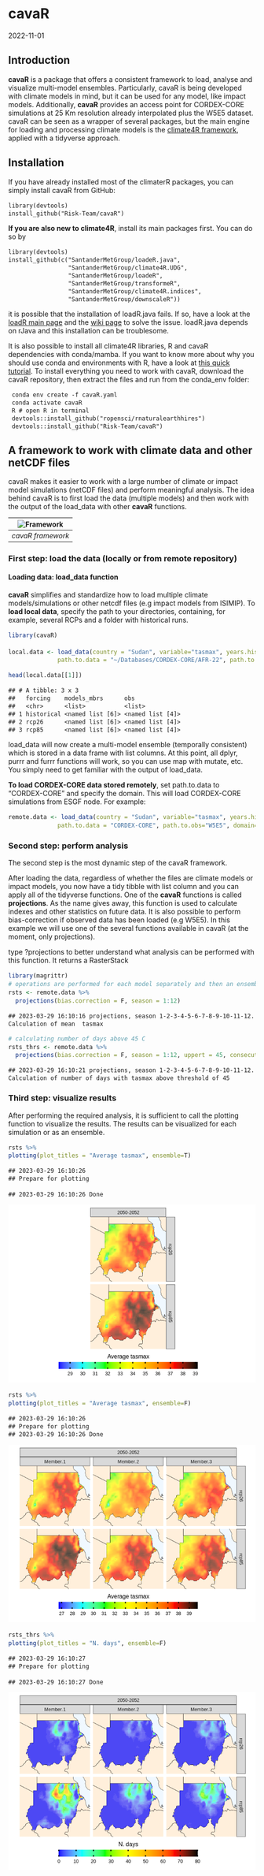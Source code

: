 cavaR
================
2022-11-01

## Introduction

**cavaR** is a package that offers a consistent framework to load,
analyse and visualize multi-model ensembles. Particularly, cavaR is
being developed with climate models in mind, but it can be used for any
model, like impact models. Additionally, **cavaR** provides an access
point for CORDEX-CORE simulations at 25 Km resolution already
interpolated plus the W5E5 dataset. cavaR can be seen as a wrapper of
several packages, but the main engine for loading and processing climate
models is the [climate4R
framework](https://github.com/SantanderMetGroup/climate4R), applied with
a tidyverse approach.

## Installation

If you have already installed most of the climaterR packages, you can
simply install cavaR from GitHub:

    library(devtools)
    install_github("Risk-Team/cavaR")

**If you are also new to climate4R**, install its main packages first.
You can do so by

    library(devtools)
    install_github(c("SantanderMetGroup/loadeR.java",
                     "SantanderMetGroup/climate4R.UDG",
                     "SantanderMetGroup/loadeR",
                     "SantanderMetGroup/transformeR",
                     "SantanderMetGroup/climate4R.indices",
                     "SantanderMetGroup/downscaleR"))

it is possible that the installation of loadR.java fails. If so, have a
look at the [loadR main
page](https://github.com/SantanderMetGroup/loadeR) and the [wiki
page](https://github.com/SantanderMetGroup/loadeR/wiki/Installation) to
solve the issue. loadR.java depends on rJava and this installation can
be troublesome.

It is also possible to install all climate4R libraries, R and cavaR dependencies with
conda/mamba. If you want to know more about why you should use conda and
environments with R, have a look at [this quick
tutorial](https://github.com/RSO9192/conda_R). To install everything you need to work with cavaR, download the cavaR repository, then extract the files and run from the conda_env folder:

   ``` 
    conda env create -f cavaR.yaml
    conda activate cavaR
    R # open R in terminal
    devtools::install_github("ropensci/rnaturalearthhires")
    devtools::install_github("Risk-Team/cavaR")
  ```

  
## A framework to work with climate data and other netCDF files

cavaR makes it easier to work with a large number of climate or impact
model simulations (netCDF files) and perform meaningful analysis. The
idea behind cavaR is to first load the data (multiple models) and then
work with the output of the load_data with other **cavaR** functions.

| ![Framework](https://user-images.githubusercontent.com/40058235/199256415-ed32c42b-e2f8-48e0-b4fe-558de6612038.png) |
|:-------------------------------------------------------------------------------------------------------------------:|
|                                                  *cavaR framework*                                                  |

### First step: load the data (**locally or from remote repository**)

#### Loading data: load_data function

**cavaR** simplifies and standardize how to load multiple climate
models/simulations or other netcdf files (e.g impact models from
ISIMIP). To **load local data**, specify the path to your directories,
containing, for example, several RCPs and a folder with historical runs.

``` r
library(cavaR)

local.data <- load_data(country = "Sudan", variable="tasmax", years.hist=1980:2000, years.proj=2050:2080,
              path.to.data = "~/Databases/CORDEX-CORE/AFR-22", path.to.obs="~/Databases/W5E5")
```

``` r
head(local.data[[1]])
```

    ## # A tibble: 3 x 3
    ##   forcing    models_mbrs      obs             
    ##   <chr>      <list>           <list>          
    ## 1 historical <named list [6]> <named list [4]>
    ## 2 rcp26      <named list [6]> <named list [4]>
    ## 3 rcp85      <named list [6]> <named list [4]>

load_data will now create a multi-model ensemble (temporally consistent)
which is stored in a data frame with list columns. At this point, all
dplyr, purrr and furrr functions will work, so you can use map with
mutate, etc. You simply need to get familiar with the output of
load_data.

**To load CORDEX-CORE data stored remotely**, set path.to.data to
“CORDEX-CORE” and specify the domain. This will load CORDEX-CORE
simulations from ESGF node. For example:

``` r
remote.data <- load_data(country = "Sudan", variable="tasmax", years.hist=1995, years.proj=2050:2052,
              path.to.data = "CORDEX-CORE", path.to.obs="W5E5", domain="AFR-22")
```

### Second step: perform analysis

The second step is the most dynamic step of the cavaR framework.

After loading the data, regardless of whether the files are climate
models or impact models, you now have a tidy tibble with list column and
you can apply all of the tidyverse functions. One of the **cavaR**
functions is called **projections**. As the name gives away, this
function is used to calculate indexes and other statistics on future
data. It is also possible to perform bias-correction if observed data
has been loaded (e.g W5E5). In this example we will use one of the
several functions available in cavaR (at the moment, only projections).

type ?projections to better understand what analysis can be performed
with this function. It returns a RasterStack

``` r
library(magrittr)
# operations are performed for each model separately and then an ensemble mean is made
rsts <- remote.data %>%  
  projections(bias.correction = F, season = 1:12)
```

    ## 2023-03-29 16:10:16 projections, season 1-2-3-4-5-6-7-8-9-10-11-12. Calculation of mean  tasmax

``` r
# calculating number of days above 45 C
rsts_thrs <- remote.data %>% 
  projections(bias.correction = F, season = 1:12, uppert = 45, consecutive = F)
```

    ## 2023-03-29 16:10:21 projections, season 1-2-3-4-5-6-7-8-9-10-11-12. Calculation of number of days with tasmax above threshold of 45

### Third step: visualize results

After performing the required analysis, it is sufficient to call the
plotting function to visualize the results. The results can be
visualized for each simulation or as an ensemble.

``` r
rsts %>%
plotting(plot_titles = "Average tasmax", ensemble=T)
```

    ## 2023-03-29 16:10:26
    ## Prepare for plotting

    ## 2023-03-29 16:10:26 Done

![](README_files/figure-gfm/unnamed-chunk-5-1.png)<!-- -->

``` r
rsts %>%
plotting(plot_titles = "Average tasmax", ensemble=F)
```

    ## 2023-03-29 16:10:26
    ## Prepare for plotting
    ## 2023-03-29 16:10:26 Done

![](README_files/figure-gfm/unnamed-chunk-5-2.png)<!-- -->

``` r
rsts_thrs %>%
plotting(plot_titles = "N. days", ensemble=F)
```

    ## 2023-03-29 16:10:27
    ## Prepare for plotting

    ## 2023-03-29 16:10:27 Done

![](README_files/figure-gfm/unnamed-chunk-6-1.png)<!-- -->
